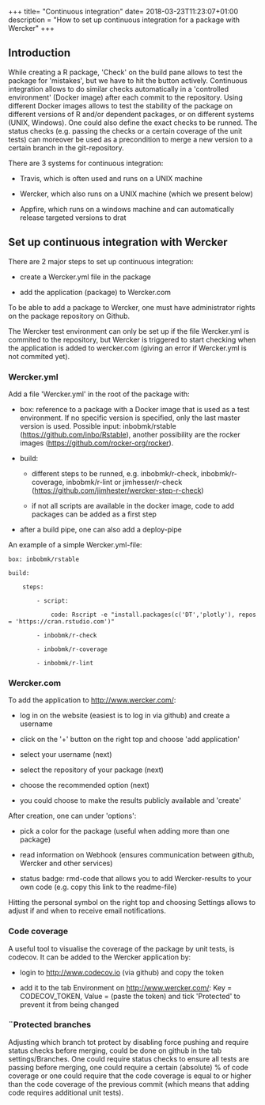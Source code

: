 +++
title= "Continuous integration"
date= 2018-03-23T11:23:07+01:00
description = "How to set up continuous integration for a package with Wercker"
+++

## Introduction

While creating a R package, 'Check' on the build pane allows to test the package for 'mistakes', but we have to hit the button actively.  Continuous integration allows to do similar checks automatically in a 'controlled environment' (Docker image) after each commit to the repository.  Using different Docker images allows to test the stability of the package on different versions of R and/or dependent packages, or on different systems (UNIX, Windows).  One could also define the exact checks to be runned.  The status checks (e.g. passing the checks or a certain coverage of the unit tests) can moreover be used as a precondition to merge a new version to a certain branch in the git-repository.

There are 3 systems for continuous integration:

- Travis, which is often used and runs on a UNIX machine

- Wercker, which also runs on a UNIX machine (which we present below)

- Appfire, which runs on a windows machine and can automatically release targeted versions to drat

## Set up continuous integration with Wercker

There are 2 major steps to set up continuous integration:

- create a Wercker.yml file in the package

- add the application (package) to Wercker.com

To be able to add a package to Wercker, one must have administrator rights on the package repository on Github.

The Wercker test environment can only be set up if the file Wercker.yml is commited to the repository, but Wercker is triggered to start checking when the application is added to wercker.com (giving an error if Wercker.yml is not commited yet).

### Wercker.yml

Add a file 'Wercker.yml' in the root of the package with:

- box: reference to a package with a Docker image that is used as a test environment.  If no specific version is specified, only the last master version is used.  Possible input: inbobmk/rstable (https://github.com/inbo/Rstable), another possibility are the rocker images (https://github.com/rocker-org/rocker).

- build: 

    - different steps to be runned, e.g. inbobmk/r-check, inbobmk/r-coverage, inbobmk/r-lint or jimhesser/r-check (https://github.com/jimhester/wercker-step-r-check)

    - if not all scripts are available in the docker image, code to add packages can be added as a first step

- after a build pipe, one can also add a deploy-pipe

An example of a simple Wercker.yml-file:

    box: inbobmk/rstable

    build:

        steps:

            - script:

                code: Rscript -e "install.packages(c('DT','plotly'), repos = 'https://cran.rstudio.com')"

            - inbobmk/r-check

            - inbobmk/r-coverage

            - inbobmk/r-lint

### Wercker.com

To add the application to http://www.wercker.com/:

- log in on the website (easiest is to log in via github) and create a username

- click on the '+' button on the right top and choose 'add application'

- select your username (next)

- select the repository of your package (next)

- choose the recommended option (next)

- you could choose to make the results publicly available and 'create'

After creation, one can under 'options':

- pick a color for the package (useful when adding more than one package)

- read information on Webhook (ensures communication between github, Wercker and other services)

- status badge: rmd-code that allows you to add Wercker-results to your own code (e.g. copy this link to the readme-file)

Hitting the personal symbol on the right top and choosing Settings allows to adjust if and when to receive email notifications.

### Code coverage

A useful tool to visualise the coverage of the package by unit tests, is codecov.  It can be added to the Wercker application by:

- login to http://www.codecov.io (via github) and copy the token

- add it to the tab Environment on http://www.wercker.com/: Key = CODECOV_TOKEN, Value = (paste the token) and tick 'Protected' to prevent it from being changed

### ¨Protected branches

Adjusting which branch tot protect by disabling force pushing and require status checks before merging, could be done on github in the tab settings/Branches.  One could require status checks to ensure all tests are passing before merging, one could require a certain (absolute) % of code coverage or one could require that the code coverage is equal to or higher than the code coverage of the previous commit (which means that adding code requires additional unit tests).
